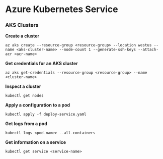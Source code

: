 # Azure Kubernetes Service

### AKS Clusters

**Create a cluster**

`az aks create --resource-group <resource-group> --location westus --name <aks-cluster-name> --node-count 1 --generate-ssh-keys --attach-acr <acr-name>`

**Get credentials for an AKS cluster**

`az aks get-credentials --resource-group <resource-group> --name <cluster-name>`

**Inspect a cluster**

`kubectl get nodes`

**Apply a configuration to a pod**

`kubectl apply -f deploy-service.yaml`

**Get logs from a pod**

`kubectl logs <pod-name> --all-containers`

**Get information on a service**

`kubectl get service <service-name>`
